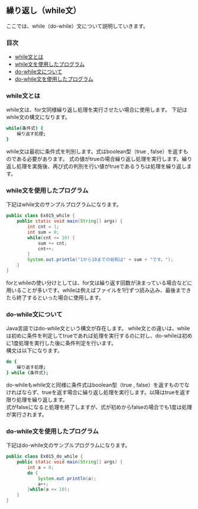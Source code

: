 ## 繰り返し（while文）
ここでは、while（do-while）文について説明していきます。

### 目次
* [while文とは](#sec1)
* [while文を使用したプログラム](#sec2)
* [do-while文について](#sec3)
* [do-while文を使用したプログラム](#sec4)

### <a name="sec1"></a>while文とは
while文は、for文同様繰り返し処理を実行させたい場合に使用します。
下記はwhile文の構文になります。

```sh
while(条件式) {
	繰り返す処理;
}
```

while文は最初に条件式を判別します。式はboolean型（true , false）を返すものである必要があります。
式の値がtrueの場合繰り返し処理を実行します。繰り返し処理を実施後、再び式の判別を行い値がtrueであるうちは処理を繰り返します。

### <a name="sec2"></a>while文を使用したプログラム
下記はwhile文のサンプルプログラムになります。

```java
public class Ex015_while {
	public static void main(String[] args) {
		int cnt = 1;
		int sum = 0;
		while(cnt <= 10) {
			sum += cnt;
			cnt++;
		}
		System.out.println("1から10までの総和は" + sum + "です。");
	}
}
```

forとwhileの使い分けとしては、for文は繰り返す回数が決まっている場合などに用いることが多いです。whileは例えばファイルを1行ずつ読み込み、最後まできたら終了するといった場合に使用します。

### <a name="sec3"></a>do-while文について
Java言語ではdo-while文という構文が存在します。
while文との違いは、whileは初めに条件を判定してtrueであれば処理を実行するのに対し、do-whileは初めに1度処理を実行した後に条件判定を行います。  
構文は以下になります。

```sh
do {
	繰り返す処理;
} while (条件式);
```

do-whileもwhile文と同様に条件式はboolean型（true , false）を返すものでなければならず、trueを返す場合に繰り返し処理を実行します。以降はtrueを返す限り処理を繰り返します。  
式がfalseになると処理を終了しますが、式が初めからfalseの場合でも1度は処理が実行されます。

### <a name="sec3"></a>do-while文を使用したプログラム
下記はdo-while文のサンプルプログラムになります。

```java
public class Ex015_do_while {
	public static void main(String[] args) {
		int a = 0;
		do {
			System.out.println(a);
			a++;
		}while(a <= 10);
	}
}
```

